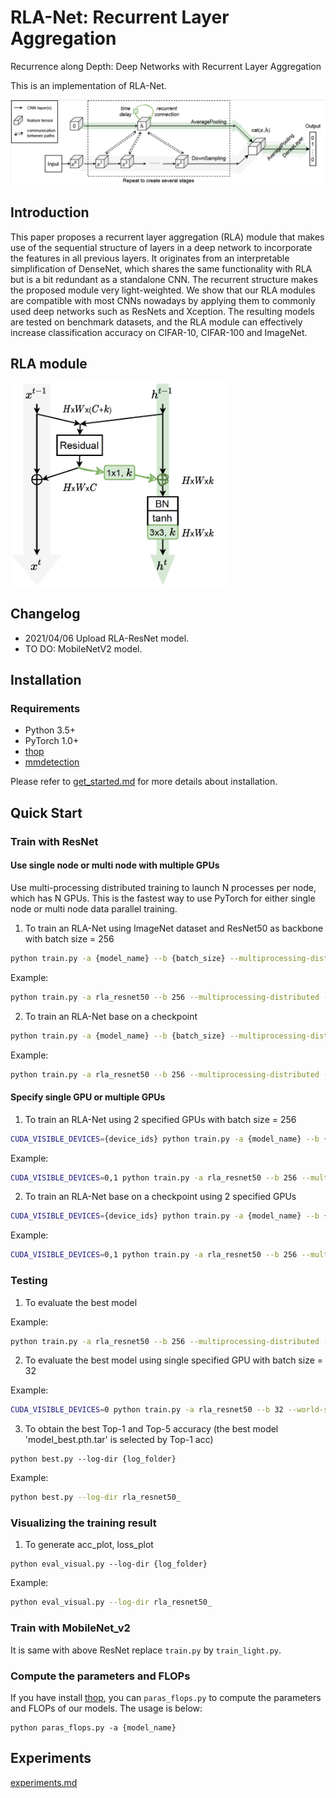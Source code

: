 # RLA-Net: Recurrent Layer Aggregation

Recurrence along Depth: Deep Networks with Recurrent Layer Aggregation

This is an implementation of RLA-Net.

![RLANet](figures/rlanet.png)

## Introduction
This paper proposes a recurrent layer aggregation (RLA) module that makes use of the sequential structure of layers in a deep network to incorporate the features in all previous layers. It originates from an interpretable simplification of DenseNet, which shares the same functionality with RLA but is a bit redundant as a standalone CNN. The recurrent structure makes the proposed module very light-weighted. We show that our RLA modules are compatible with most CNNs nowadays by applying them to commonly used deep networks such as ResNets and Xception. The resulting models are tested on benchmark datasets, and the RLA module can effectively increase classification accuracy on CIFAR-10, CIFAR-100 and ImageNet.

## RLA module


<img src="figures/rla_module.png" width="350" alt="RLA_module"/><br/>

## Changelog

- 2021/04/06 Upload RLA-ResNet model.
- TO DO: MobileNetV2 model.

## Installation

### Requirements

- Python 3.5+
- PyTorch 1.0+
- [thop](https://github.com/Lyken17/pytorch-OpCounter)
- [mmdetection](https://github.com/open-mmlab/mmdetection)

Please refer to [get_started.md](docs/get_started.md) for more details about installation.


## Quick Start

### Train with ResNet

#### Use single node or multi node with multiple GPUs

Use multi-processing distributed training to launch N processes per node, which has N GPUs. This is the fastest way to use PyTorch for either single node or multi node data parallel training.

1. To train an RLA-Net using ImageNet dataset and ResNet50 as backbone with batch size = 256
  ```bash
  python train.py -a {model_name} --b {batch_size} --multiprocessing-distributed --world-size 1 --rank 0 {imagenet-folder with train and val folders}
  ```

  Example:
  ```bash
  python train.py -a rla_resnet50 --b 256 --multiprocessing-distributed --world-size 1 --rank 0 '/dev/shm/imagenet/'
  ```

2. To train an RLA-Net base on a checkpoint
  ```bash
  python train.py -a {model_name} --b {batch_size} --multiprocessing-distributed --world-size 1 --rank 0 --resume {path to latest checkpoint} {imagenet-folder with train and val folders}
  ```

  Example:
  ```bash
  python train.py -a rla_resnet50 --b 256 --multiprocessing-distributed --world-size 1 --rank 0 --resume='work_dirs/rla_resnet50_/checkpoint.pth.tar' '/dev/shm/imagenet/'
  ```

#### Specify single GPU or multiple GPUs

1. To train an RLA-Net using 2 specified GPUs with batch size = 256
  ```bash
  CUDA_VISIBLE_DEVICES={device_ids} python train.py -a {model_name} --b {batch_size} --multiprocessing-distributed --world-size 1 --rank 0 {imagenet-folder with train and val folders}
  ```

  Example:
  ```bash
  CUDA_VISIBLE_DEVICES=0,1 python train.py -a rla_resnet50 --b 256 --multiprocessing-distributed --world-size 1 --rank 0 '/dev/shm/imagenet/'
  ```

2. To train an RLA-Net base on a checkpoint using 2 specified GPUs
  ```bash
  CUDA_VISIBLE_DEVICES={device_ids} python train.py -a {model_name} --b {batch_size} --multiprocessing-distributed --world-size 1 --rank 0 --resume {path to latest checkpoint} {imagenet-folder with train and val folders}
  ```
  
  Example:
  ```bash
  CUDA_VISIBLE_DEVICES=0,1 python train.py -a rla_resnet50 --b 256 --multiprocessing-distributed --world-size 1 --rank 0 --resume='work_dirs/rla_resnet50_/checkpoint.pth.tar' '/dev/shm/imagenet/'
  ```


### Testing

1. To evaluate the best model

  Example:
  ```bash
  python train.py -a rla_resnet50 --b 256 --multiprocessing-distributed --world-size 1 --rank 0 --resume='work_dirs/rla_resnet50_/model_best.pth.tar' -e '/dev/shm/imagenet/'
  ```

2. To evaluate the best model using single specified GPU with batch size = 32

  Example:
  ```bash
  CUDA_VISIBLE_DEVICES=0 python train.py -a rla_resnet50 --b 32 --world-size 1 --rank 0 --resume='work_dirs/rla_resnet50_/model_best.pth.tar' -e '/dev/shm/imagenet/'
  ```

3. To obtain the best Top-1 and Top-5 accuracy (the best model 'model_best.pth.tar' is selected by Top-1 acc)
  ```
  python best.py --log-dir {log_folder}
  ```

  Example:
  ```bash
  python best.py --log-dir rla_resnet50_
  ```
  
### Visualizing the training result

1. To generate acc_plot, loss_plot
  ```
  python eval_visual.py --log-dir {log_folder}
  ```
  
  Example:
  ```bash
  python eval_visual.py --log-dir rla_resnet50_
  ```

### Train with MobileNet_v2
It is same with above ResNet replace `train.py` by `train_light.py`.

### Compute the parameters and FLOPs
If you have install [thop](https://github.com/Lyken17/pytorch-OpCounter), you can `paras_flops.py` to compute the parameters and FLOPs of our models. The usage is below:
```
python paras_flops.py -a {model_name}
```

## Experiments

[experiments.md](docs/experiments.md)
